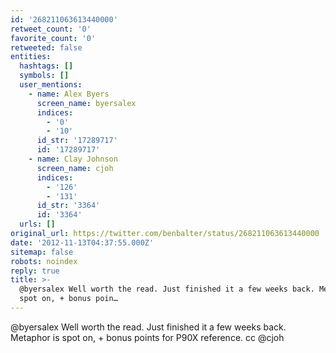 ```yaml
---
id: '268211063613440000'
retweet_count: '0'
favorite_count: '0'
retweeted: false
entities:
  hashtags: []
  symbols: []
  user_mentions:
    - name: Alex Byers
      screen_name: byersalex
      indices:
        - '0'
        - '10'
      id_str: '17289717'
      id: '17289717'
    - name: Clay Johnson
      screen_name: cjoh
      indices:
        - '126'
        - '131'
      id_str: '3364'
      id: '3364'
  urls: []
original_url: https://twitter.com/benbalter/status/268211063613440000
date: '2012-11-13T04:37:55.000Z'
sitemap: false
robots: noindex
reply: true
title: >-
  @byersalex Well worth the read. Just finished it a few weeks back. Metaphor is
  spot on, + bonus poin…
---
```


@byersalex Well worth the read. Just finished it a few weeks back. Metaphor is spot on, + bonus points for P90X reference. cc @cjoh